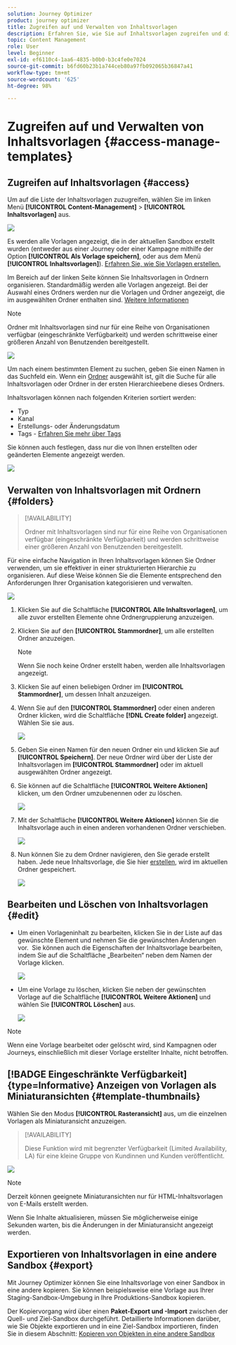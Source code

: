 ```yaml
---
solution: Journey Optimizer
product: journey optimizer
title: Zugreifen auf und Verwalten von Inhaltsvorlagen
description: Erfahren Sie, wie Sie auf Inhaltsvorlagen zugreifen und diese verwalten
topic: Content Management
role: User
level: Beginner
exl-id: ef6110c4-1aa6-4835-b0b0-b3c4fe0e7024
source-git-commit: b6fd60b23b1a744ceb80a97fb092065b36847a41
workflow-type: tm+mt
source-wordcount: '625'
ht-degree: 98%

---
```


# Zugreifen auf und Verwalten von Inhaltsvorlagen {#access-manage-templates}

## Zugreifen auf Inhaltsvorlagen {#access}

Um auf die Liste der Inhaltsvorlagen zuzugreifen, wählen Sie im linken Menü **[!UICONTROL Content-Management]** > **[!UICONTROL Inhaltsvorlagen]** aus.

![](assets/content-template-list.png)

Es werden alle Vorlagen angezeigt, die in der aktuellen Sandbox erstellt wurden (entweder aus einer Journey oder einer Kampagne mithilfe der Option **[!UICONTROL Als Vorlage speichern]**, oder aus dem Menü **[!UICONTROL Inhaltsvorlagen]**). [Erfahren Sie, wie Sie Vorlagen erstellen.](#create-content-templates)

Im Bereich auf der linken Seite können Sie Inhaltsvorlagen in Ordnern organisieren. Standardmäßig werden alle Vorlagen angezeigt. Bei der Auswahl eines Ordners werden nur die Vorlagen und Ordner angezeigt, die im ausgewählten Ordner enthalten sind. [Weitere Informationen](#folders)

>[!NOTE]
>
>Ordner mit Inhaltsvorlagen sind nur für eine Reihe von Organisationen verfügbar (eingeschränkte Verfügbarkeit) und werden schrittweise einer größeren Anzahl von Benutzenden bereitgestellt.

![](assets/content-template-list-folders.png)

Um nach einem bestimmten Element zu suchen, geben Sie einen Namen in das Suchfeld ein. Wenn ein [Ordner](#folders) ausgewählt ist, gilt die Suche für alle Inhaltsvorlagen oder Ordner in der ersten Hierarchieebene dieses Ordners<!--(not nested items)-->.

Inhaltsvorlagen können nach folgenden Kriterien sortiert werden:
* Typ
* Kanal
* Erstellungs- oder Änderungsdatum
* Tags - [Erfahren Sie mehr über Tags](../start/search-filter-categorize.md#tags)

Sie können auch festlegen, dass nur die von Ihnen erstellten oder geänderten Elemente angezeigt werden.

![](assets/content-template-list-filters.png)

## Verwalten von Inhaltsvorlagen mit Ordnern {#folders}

>[!AVAILABILITY]
>
>Ordner mit Inhaltsvorlagen sind nur für eine Reihe von Organisationen verfügbar (eingeschränkte Verfügbarkeit) und werden schrittweise einer größeren Anzahl von Benutzenden bereitgestellt.

Für eine einfache Navigation in Ihren Inhaltsvorlagen können Sie Ordner verwenden, um sie effektiver in einer strukturierten Hierarchie zu organisieren. Auf diese Weise können Sie die Elemente entsprechend den Anforderungen Ihrer Organisation kategorisieren und verwalten.

![](assets/content-template-folders.png)

1. Klicken Sie auf die Schaltfläche **[!UICONTROL Alle Inhaltsvorlagen]**, um alle zuvor erstellten Elemente ohne Ordnergruppierung anzuzeigen.

1. Klicken Sie auf den **[!UICONTROL Stammordner]**, um alle erstellten Ordner anzuzeigen.

   >[!NOTE]
   >
   >Wenn Sie noch keine Ordner erstellt haben, werden alle Inhaltsvorlagen angezeigt.

1. Klicken Sie auf einen beliebigen Ordner im **[!UICONTROL Stammordner]**, um dessen Inhalt anzuzeigen.

1. Wenn Sie auf den **[!UICONTROL Stammordner]** oder einen anderen Ordner klicken, wird die Schaltfläche **[!DNL Create folder]** angezeigt. Wählen Sie sie aus.

   ![](assets/content-template-create-folder.png)

1. Geben Sie einen Namen für den neuen Ordner ein und klicken Sie auf **[!UICONTROL Speichern]**. Der neue Ordner wird über der Liste der Inhaltsvorlagen im **[!UICONTROL Stammordner]** oder im aktuell ausgewählten Ordner angezeigt.

1. Sie können auf die Schaltfläche **[!UICONTROL Weitere Aktionen]** klicken, um den Ordner umzubenennen oder zu löschen.

   ![](assets/content-template-folder-more-actions.png)

1. Mit der Schaltfläche **[!UICONTROL Weitere Aktionen]** können Sie die Inhaltsvorlage auch in einen anderen vorhandenen Ordner verschieben.

   ![](assets/content-template-folder-moved.png)

1. Nun können Sie zu dem Ordner navigieren, den Sie gerade erstellt haben. Jede neue Inhaltsvorlage, die Sie hier [erstellen](create-content-templates.md), wird im aktuellen Ordner gespeichert.

   ![](assets/content-template-folder-create.png)

## Bearbeiten und Löschen von Inhaltsvorlagen {#edit}

* Um einen Vorlageninhalt zu bearbeiten, klicken Sie in der Liste auf das gewünschte Element und nehmen Sie die gewünschten Änderungen vor.  Sie können auch die Eigenschaften der Inhaltsvorlage bearbeiten, indem Sie auf die Schaltfläche „Bearbeiten“ neben dem Namen der Vorlage klicken.

  ![](assets/content-template-edit.png)

* Um eine Vorlage zu löschen, klicken Sie neben der gewünschten Vorlage auf die Schaltfläche **[!UICONTROL Weitere Aktionen]** und wählen Sie **[!UICONTROL Löschen]** aus.

  ![](assets/content-template-list-delete.png)

>[!NOTE]
>
>Wenn eine Vorlage bearbeitet oder gelöscht wird, sind Kampagnen oder Journeys, einschließlich mit dieser Vorlage erstellter Inhalte, nicht betroffen.

## [!BADGE Eingeschränkte Verfügbarkeit]{type=Informative} Anzeigen von Vorlagen als Miniaturansichten {#template-thumbnails}

Wählen Sie den Modus **[!UICONTROL Rasteransicht]** aus, um die einzelnen Vorlagen als Miniaturansicht anzuzeigen.

>[!AVAILABILITY]
>
>Diese Funktion wird mit begrenzter Verfügbarkeit (Limited Availability, LA) für eine kleine Gruppe von Kundinnen und Kunden veröffentlicht.

![](assets/content-template-grid-view.png)

>[!NOTE]
>
>Derzeit können geeignete Miniaturansichten nur für HTML-Inhaltsvorlagen von E-Mails erstellt werden.

Wenn Sie Inhalte aktualisieren, müssen Sie möglicherweise einige Sekunden warten, bis die Änderungen in der Miniaturansicht angezeigt werden.

## Exportieren von Inhaltsvorlagen in eine andere Sandbox {#export}

Mit Journey Optimizer können Sie eine Inhaltsvorlage von einer Sandbox in eine andere kopieren. Sie können beispielsweise eine Vorlage aus Ihrer Staging-Sandbox-Umgebung in Ihre Produktions-Sandbox kopieren.

Der Kopiervorgang wird über einen **Paket-Export und -Import** zwischen der Quell- und Ziel-Sandbox durchgeführt. Detaillierte Informationen darüber, wie Sie Objekte exportieren und in eine Ziel-Sandbox importieren, finden Sie in diesem Abschnitt: [Kopieren von Objekten in eine andere Sandbox](../configuration/copy-objects-to-sandbox.md)
